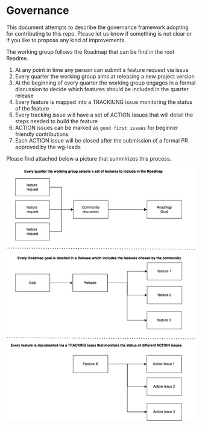 # Governance

This document attempts to describe the governance framework adopting for contributing to this repo.
Please let us know if something is not clear or if you like to propose any kind of improvements.

The working group follows the Roadmap that can be find in the root Readme. 

1. At any point in time any person can submit a feature request via issue
2. Every quarter the working group aims at releasing a new project version
3. At the beginning of every quarter the working group engages in a formal discussion to decide which features should be included in the quarter release
4. Every feature is mapped into a TRACKIUNG issue monitoring the status of the feature
5. Every tracking issue will have a set of ACTION issues that will detail the steps needed to build the feature
6. ACTION issues can be marked as `good first issues` for beginner friendly contributions
7. Each ACTION issue will be closed after the submission of a formal PR approved by the wg-leads

Please find attached below a picture that summirizes this process. 

![](WG-GR-Governance.drawio.png)